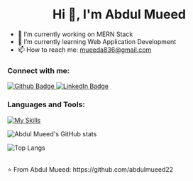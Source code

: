  <h1 align="center">Hi 👋, I'm Abdul Mueed</h1>

- 🔭 I’m currently working on MERN Stack
- 🌱 I’m currently learning Web Application Development
- 📫 How to reach me: mueeda836@gmail.com
  
### Connect with me:
<div id="badges">
  <a href="https://github.com/abdulmueed22">
    <img src="https://img.shields.io/badge/Github-white?style=for-the-badge&logo=Github&logoColor=black" alt="Github Badge"/>
  </a>
<a href="https://www.linkedin.com/in/abdul-mueed-709386254/">
  <img src="https://img.shields.io/badge/LinkedIn-blue?style=for-the-badge&logo=linkedin&logoColor=white" alt="LinkedIn Badge"/>
</a>
</div>

### Languages and Tools:
[![My Skills](https://skillicons.dev/icons?i=flutter,dart,firebase,github,git,html,css,js,cs,react,mongodb,vscode,visualstudio&perline=5)](https://skillicons.dev)

![Abdul Mueed's GitHub stats](https://github-readme-stats.vercel.app/api?username=abdulmueed22&show_icons=true&theme=dark)

![Top Langs](https://github-readme-stats.vercel.app/api/top-langs/?username=abdulmueed22&theme=dark)


<br>
⭐️ From Abdul Mueed: https://github.com/abdulmueed22
